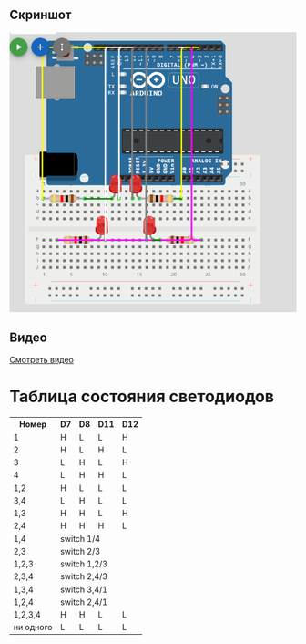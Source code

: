 ## Скриншот
![Скриншот](photo.png)

## Видео

[Смотреть видео](https://drive.google.com/drive/recent?hl=ru)
# Таблица состояния светодиодов
<table>
    <tr>
        <th>Номер</th>
        <th>D7</th>
        <th>D8</th>
        <th>D11</th>
        <th>D12</th>
    </tr>
    <tr>
        <td>1</td>
        <td>H</td>
        <td>L</td>
        <td>L</td>
        <td>H</td>
    </tr>
    <tr>
        <td>2</td>
        <td>H</td>
        <td>L</td>
        <td>H</td>
        <td>L</td>
    </tr>
    <tr>
        <td>3</td>
        <td>L</td>
        <td>H</td>
        <td>L</td>
        <td>H</td>
    </tr>
    <tr>
        <td>4</td>
        <td>L</td>
        <td>H</td>
        <td>H</td>
        <td>L</td>
    </tr>
    <tr>
        <td>1,2</td>
        <td>H</td>
        <td>L</td>
        <td>L</td>
        <td>L</td>
    </tr>
    <tr>
        <td>3,4</td>
        <td>L</td>
        <td>H</td>
        <td>L</td>
        <td>L</td>
    </tr>
    <tr>
        <td>1,3</td>
        <td>H</td>
        <td>H</td>
        <td>L</td>
        <td>H</td>
    </tr>
    <tr>
        <td>2,4</td>
        <td>H</td>
        <td>H</td>
        <td>H</td>
        <td>L</td>
    </tr>
    <tr>
        <td rowspan="1">1,4</td>
        <td colspan="4">switch 1/4</td>
    </tr>
    <tr>
        <td rowspan="1">2,3</td>
        <td colspan="4">switch 2/3</td>
    </tr>
    <tr>
        <td rowspan="1">1,2,3</td>
        <td colspan="4">switch 1,2/3</td>
    </tr>
    <tr>
        <td rowspan="1">2,3,4</td>
        <td colspan="4">switch 2,4/3</td>
    </tr>
    <tr>
        <td rowspan="1">1,3,4</td>
        <td colspan="4">switch 3,4/1</td>
    </tr>
    <tr>
        <td rowspan="1">1,2,4</td>
        <td colspan="4">switch 2,4/1</td>
    </tr>
    <tr>
        <td rowspan="1">1,2,3,4</td>
        <td>H</td>
        <td>H</td>
        <td>L</td>
        <td>L</td>
    </tr>
    <tr>
        <td>ни одного</td>
        <td>L</td>
        <td>L</td>
        <td>L</td>
        <td>L</td>
    </tr>
</table>
